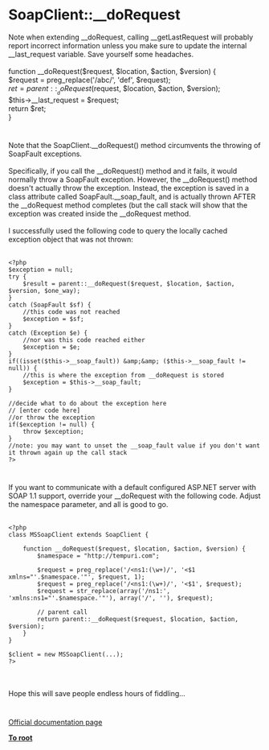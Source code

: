 # SoapClient::__doRequest



Note when extending __doRequest, calling __getLastRequest will probably report incorrect information unless you make sure to update the internal __last_request variable. Save yourself some headaches.<br><br>function __doRequest($request, $location, $action, $version) {<br>      $request = preg_replace(&apos;/abc/&apos;, &apos;def&apos;, $request);<br>      $ret = parent::__doRequest($request, $location, $action, $version);<br>      $this-&gt;__last_request = $request;<br>      return $ret;<br>}  

#

Note that the SoapClient.__doRequest() method circumvents the throwing of SoapFault exceptions.<br><br>Specifically, if you call the __doRequest() method and it fails, it would normally throw a SoapFault exception.  However, the __doRequest() method doesn&apos;t actually throw the exception. Instead, the exception is saved in a class attribute called SoapFault.__soap_fault, and is actually thrown AFTER the __doRequest method completes (but the call stack will show that the exception was created inside the __doRequest method.<br><br>I successfully used the following code to query the locally cached exception object that was not thrown:<br><br>

```
<?php
$exception = null;
try {
    $result = parent::__doRequest($request, $location, $action, $version, $one_way);
}
catch (SoapFault $sf) {
    //this code was not reached    
    $exception = $sf;
}
catch (Exception $e) {
    //nor was this code reached either
    $exception = $e;
}
if((isset($this->__soap_fault)) &amp;&amp; ($this->__soap_fault != null)) {
    //this is where the exception from __doRequest is stored
    $exception = $this->__soap_fault;
}

//decide what to do about the exception here
// [enter code here]
//or throw the exception
if($exception != null) {
    throw $exception;
}
//note: you may want to unset the __soap_fault value if you don't want it thrown again up the call stack
?>
```
  

#

If you want to communicate with a default configured ASP.NET server with SOAP 1.1 support, override your __doRequest with the following code. Adjust the namespace parameter, and all is good to go.<br><br>

```
<?php
class MSSoapClient extends SoapClient {

    function __doRequest($request, $location, $action, $version) {
        $namespace = "http://tempuri.com";

        $request = preg_replace('/<ns1:(\w+)/', '<$1 xmlns="'.$namespace.'"', $request, 1);
        $request = preg_replace('/<ns1:(\w+)/', '<$1', $request);
        $request = str_replace(array('/ns1:', 'xmlns:ns1="'.$namespace.'"'), array('/', ''), $request);

        // parent call
        return parent::__doRequest($request, $location, $action, $version);
    }
}

$client = new MSSoapClient(...);
?>
```
<br><br>Hope this will save people endless hours of fiddling...  

#

[Official documentation page](https://www.php.net/manual/en/soapclient.dorequest.php)

**[To root](/README.md)**